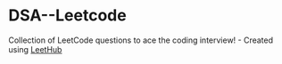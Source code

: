 # DSA--Leetcode
Collection of LeetCode questions to ace the coding interview! - Created using [LeetHub](https://github.com/QasimWani/LeetHub)
